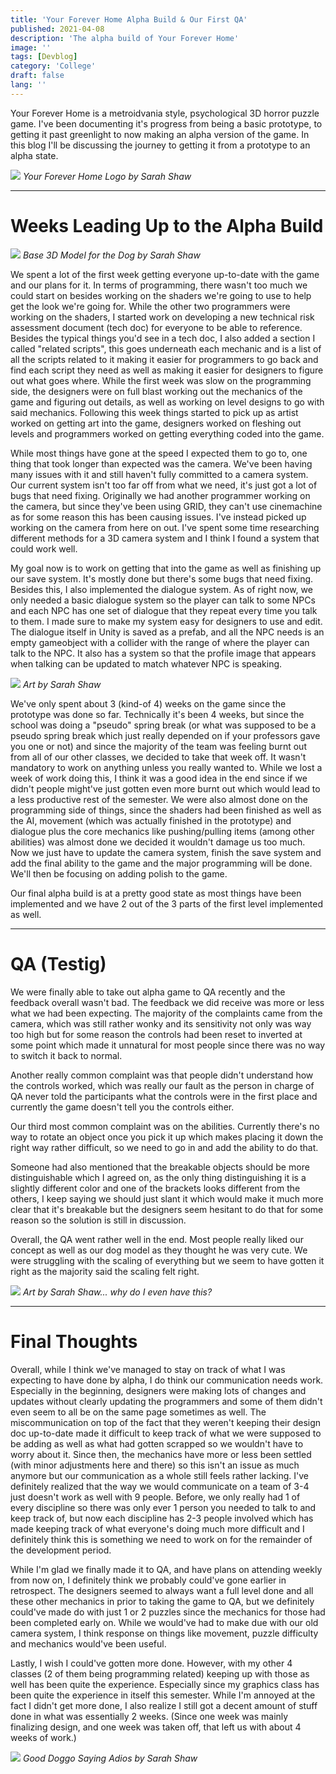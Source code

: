 ```yaml
---
title: 'Your Forever Home Alpha Build & Our First QA'
published: 2021-04-08
description: 'The alpha build of Your Forever Home'
image: ''
tags: [Devblog]
category: 'College'
draft: false 
lang: ''
---
```


Your Forever Home is a metroidvania style, psychological 3D horror puzzle game. I've been documenting it's progress from being a basic prototype, to getting it past greenlight to now making an alpha version of the game. In this blog I'll be discussing the journey to getting it from a prototype to an alpha state.

![](src/assets/images/college_prototypes/YFHDirtyLogo.png)
*Your Forever Home Logo by Sarah Shaw*

---

# Weeks Leading Up to the Alpha Build

![](src/assets/images/college_prototypes/YFHBaseDogModel.png)
*Base 3D Model for the Dog by Sarah Shaw*

We spent a lot of the first week getting everyone up-to-date with the game and our plans for it. In terms of programming, there wasn't too much we could start on besides working on the shaders we're going to use to help get the look we're going for.  While the other two programmers were working on the shaders, I started work on developing a new technical risk assessment document (tech doc) for everyone to be able to reference. Besides the typical things you'd see in a tech doc, I also added a section I called "related scripts", this goes underneath each mechanic and is a list of all the scripts related to it making it easier for programmers to go back and find each script they need as well as making it easier for designers to figure out what goes where. While the first week was slow on the programming side, the designers were on full blast working out the mechanics of the game and figuring out details, as well as working on level designs to go with said mechanics. Following this week things started to pick up as artist worked on getting art into the game, designers worked on fleshing out levels and programmers worked on getting everything coded into the game.

While most things have gone at the speed I expected them to go to, one thing that took longer than expected was the camera. We've been having many issues with it and still haven't fully committed to a camera system. Our current system isn't too far off from what we need, it's just got a lot of bugs that need fixing. Originally we had another programmer working on the camera, but since they've been using GRID, they can't use cinemachine as for some reason this has been causing issues. I've instead picked up working on the camera from here on out. I've spent some time researching different methods for a 3D camera system and I think I found a system that could work well. 

My goal now is to work on getting that into the game as well as finishing up our save system. It's mostly done but there's some bugs that need fixing. Besides this, I also implemented the dialogue system. As of right now, we only needed a basic dialogue system so the player can talk to some NPCs and each NPC has one set of dialogue that they repeat every time you talk to them. I made sure to make my system easy for designers to use and edit. The dialogue itself in Unity is saved as a prefab, and all the NPC needs is an empty gameobject with a collider with the range of where the player can talk to the NPC. It also has a system so that the profile image that appears when talking can be updated to match whatever NPC is speaking.

![](src/assets/images/college_prototypes/YFHSadDog.png)
*Art by Sarah Shaw*

We've only spent about 3 (kind-of 4) weeks on the game since the prototype was done so far. Technically it's been 4 weeks, but since the school was doing a "pseudo" spring break (or what was supposed to be a pseudo spring break which just really depended on if your professors gave you one or not) and since the majority of the team was feeling burnt out from all of our other classes, we decided to take that week off. It wasn't mandatory to work on anything unless you really wanted to. While we lost a week of work doing this, I think it was a good idea in the end since if we didn't people might've just gotten even more burnt out which would lead to a less productive rest of the semester. We were also almost done on the programming side of things, since the shaders had been finished as well as the AI, movement (which was actually finished in the prototype) and dialogue plus the core mechanics like pushing/pulling items (among other abilities) was almost done we decided it wouldn't damage us too much. Now we just have to update the camera system, finish the save system and add the final ability to the game and the major programming will be done. We'll then be focusing on adding polish to the game. 

Our final alpha build is at a pretty good state as most things have been implemented and we have 2 out of the 3 parts of the first level implemented as well. 

---

# QA (Testig)

We were finally able to take out alpha game to QA recently and the feedback overall wasn't bad. The feedback we did receive was more or less what we had been expecting. The majority of the complaints came from the camera, which was still rather wonky and its sensitivity not only was way too high but for some reason the controls had been reset to inverted at some point which made it unnatural for most people since there was no way to switch it back to normal. 

Another really common complaint was that people didn't understand how the controls worked, which was really our fault as the person in charge of QA never told the participants what the controls were in the first place and currently the game doesn't tell you the controls either. 

Our third most common complaint was on the abilities. Currently there's no way to rotate an object once you pick it up which makes placing it down the right way rather difficult, so we need to go in and add the ability to do that. 

Someone had also mentioned that the breakable objects should be more distinguishable which I agreed on, as the only thing distinguishing it is a slightly different color and one of the brackets looks different from the others, I keep saying we should just slant it which would make it much more clear that it's breakable but the designers seem hesitant to do that for some reason so the solution is still in discussion.

Overall, the QA went rather well in the end. Most people really liked our concept as well as our dog model as they thought he was very cute. We were struggling with the scaling of everything but we seem to have gotten it right as the majority said the scaling felt right. 

![](src/assets/images/college_prototypes/YFHToilet.png)
*Art by Sarah Shaw... why do I even have this?*

---

# Final Thoughts

Overall, while I think we've managed to stay on track of what I was expecting to have done by alpha, I do think our communication needs work. Especially in the beginning, designers were making lots of changes and updates without clearly updating the programmers and some of them didn't even seem to all be on the same page sometimes as well. The miscommunication on top of the fact that they weren't keeping their design doc up-to-date made it difficult to keep track of what we were supposed to be adding as well as what had gotten scrapped so we wouldn't have to worry about it. Since then, the mechanics have more or less been settled (with minor adjustments here and there) so this isn't an issue as much anymore but our communication as a whole still feels rather lacking. I've definitely realized that the way we would communicate on a team of 3-4 just doesn't work as well with 9 people. Before, we only really had 1 of every discipline so there was only ever 1 person you needed to talk to and keep track of, but now each discipline has 2-3 people involved which has made keeping track of what everyone's doing much more difficult and I definitely think this is something we need to work on for the remainder of the development period. 

While I'm glad we finally made it to QA, and have plans on attending weekly from now on, I definitely think we probably could've gone earlier in retrospect. The designers seemed to always want a full level done and all these other mechanics in prior to taking the game to QA, but we definitely could've made do with just 1 or 2 puzzles since the mechanics for those had been completed early on. While we would've had to make due with our old camera system, I think response on things like movement, puzzle difficulty and mechanics would've been useful. 

Lastly, I wish I could've gotten more done. However, with my other 4 classes (2 of them being programming related) keeping up with those as well has been quite the experience. Especially since my graphics class has been quite the experience in itself this semester. While I'm annoyed at the fact I didn't get more done, I also realize I still got a decent amount of stuff done in what was essentially 2 weeks. (Since one week was mainly finalizing design, and one week was taken off, that left us with about 4 weeks of work.)

![](src/assets/images/college_prototypes/YFHHappyDog.png)
*Good Doggo Saying Adios by Sarah Shaw*
